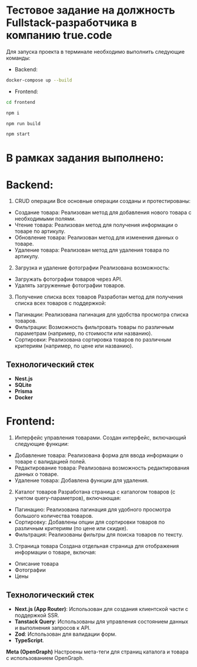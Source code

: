 # Тестовое задание на должность Fullstack-разработчика в компанию true.code

Для запуска проекта в терминале необходимо выполнить следующие команды:

- Backend: 
```bash
docker-compose up --build
```

- Frontend:
  
```bash
cd frontend
```
```bash
npm i
```
```bash
npm run build
```
```bash
npm start
```

# В рамках задания выполнено:

# Backend:

1. CRUD операции
Все основные операции созданы и протестированы:
- Создание товара: Реализован метод для добавления нового товара с необходимыми полями.
- Чтение товара: Реализован метод для получения информации о товаре по артикулу.
- Обновление товара: Реализован метод для изменения данных о товаре.
- Удаление товара: Реализован метод для удаления товара по артикулу.

2. Загрузка и удаление фотографии
Реализована возможность:
- Загружать фотографии товаров через API.
- Удалять загруженные фотографии товаров.

3. Получение списка всех товаров
Разработан метод для получения списка всех товаров с поддержкой:
- Пагинации: Реализована пагинация для удобства просмотра списка товаров.
- Фильтрации: Возможность фильтровать товары по различным параметрам (например, по стоимости или названию).
- Сортировки: Реализована сортировка товаров по различным критериям (например, по цене или названию).

## Технологический стек
- **Nest.js**
- **SQLite**
- **Prisma**
- **Docker**

# Frontend:

1. Интерфейс управления товарами.
Создан интерфейс, включающий следующие функции:
- Добавление товара: Реализована форма для ввода информации о товаре с валидацией полей.
- Редактирование товара: Реализована возможность редактирования данных о товаре.
- Удаление товара: Добавлена функции для удаления.

2. Каталог товаров
Разработана страница с каталогом товаров (с учетом query-параметров), включающая:
- Пагинацию: Реализована пагинация для удобного просмотра большого количества товаров.
- Сортировку: Добавлены опции для сортировки товаров по различным критериям (по цене или скидке).
- Фильтрация: Реализованы фильтры для поиска товаров по тексту.

3. Страница товара
Создана отдельная страница для отображения информации о товаре, включая:
- Описание товара
- Фотографии
- Цены

## Технологический стек
- **Next.js (App Router)**: Использован для создания клиентской части с поддержкой SSR.
- **Tanstack Query**: Использованы для управления состоянием данных и выполнения запросов к API.
- **Zod**: Использован для валидации форм.
- **TypeScript**.

**Meta (OpenGraph)**
Настроены мета-теги для страниц каталога и товара с использованием OpenGraph.
